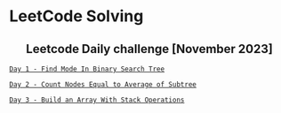 # LeetCode Solving

<h2 align='center'><strong>Leetcode Daily challenge [November 2023]</strong></h1>

[`Day 1 - Find Mode In Binary Search Tree`](https://github.com/Tasfiq-K/leetcode-solving/tree/main/find-mode-in-binary-search-tree)

[`Day 2 - Count Nodes Equal to Average of Subtree`](https://github.com/Tasfiq-K/leetcode-solving/tree/main/count-nodes-equal-to-average-of-subtree)

[`Day 3 - Build an Array With Stack Operations`](https://leetcode.com/problems/build-an-array-with-stack-operations/description/?envType=daily-question&envId=2023-11-03)

